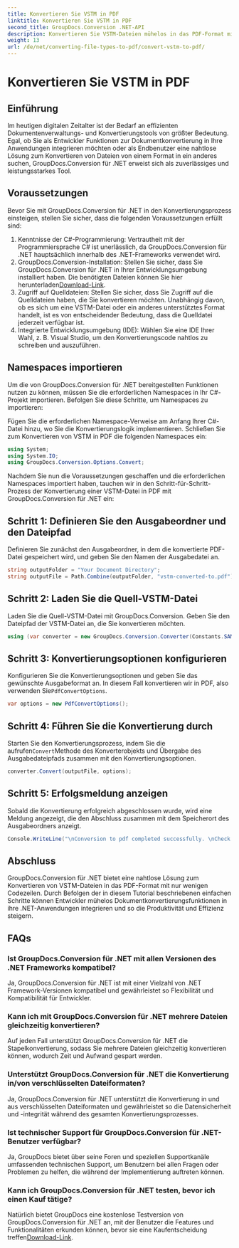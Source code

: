 ```yaml
---
title: Konvertieren Sie VSTM in PDF
linktitle: Konvertieren Sie VSTM in PDF
second_title: GroupDocs.Conversion .NET-API
description: Konvertieren Sie VSTM-Dateien mühelos in das PDF-Format mit GroupDocs.Conversion für .NET. Optimieren Sie Ihren Dokumentenverwaltungsprozess ganz einfach.
weight: 13
url: /de/net/converting-file-types-to-pdf/convert-vstm-to-pdf/
---
```


# Konvertieren Sie VSTM in PDF

## Einführung
Im heutigen digitalen Zeitalter ist der Bedarf an effizienten Dokumentenverwaltungs- und Konvertierungstools von größter Bedeutung. Egal, ob Sie als Entwickler Funktionen zur Dokumentkonvertierung in Ihre Anwendungen integrieren möchten oder als Endbenutzer eine nahtlose Lösung zum Konvertieren von Dateien von einem Format in ein anderes suchen, GroupDocs.Conversion für .NET erweist sich als zuverlässiges und leistungsstarkes Tool.
## Voraussetzungen
Bevor Sie mit GroupDocs.Conversion für .NET in den Konvertierungsprozess einsteigen, stellen Sie sicher, dass die folgenden Voraussetzungen erfüllt sind:
1. Kenntnisse der C#-Programmierung: Vertrautheit mit der Programmiersprache C# ist unerlässlich, da GroupDocs.Conversion für .NET hauptsächlich innerhalb des .NET-Frameworks verwendet wird.
2.  GroupDocs.Conversion-Installation: Stellen Sie sicher, dass Sie GroupDocs.Conversion für .NET in Ihrer Entwicklungsumgebung installiert haben. Die benötigten Dateien können Sie hier herunterladen[Download-Link](https://releases.groupdocs.com/conversion/net/).
3. Zugriff auf Quelldateien: Stellen Sie sicher, dass Sie Zugriff auf die Quelldateien haben, die Sie konvertieren möchten. Unabhängig davon, ob es sich um eine VSTM-Datei oder ein anderes unterstütztes Format handelt, ist es von entscheidender Bedeutung, dass die Quelldatei jederzeit verfügbar ist.
4. Integrierte Entwicklungsumgebung (IDE): Wählen Sie eine IDE Ihrer Wahl, z. B. Visual Studio, um den Konvertierungscode nahtlos zu schreiben und auszuführen.

## Namespaces importieren
Um die von GroupDocs.Conversion für .NET bereitgestellten Funktionen nutzen zu können, müssen Sie die erforderlichen Namespaces in Ihr C#-Projekt importieren. Befolgen Sie diese Schritte, um Namespaces zu importieren:

Fügen Sie die erforderlichen Namespace-Verweise am Anfang Ihrer C#-Datei hinzu, wo Sie die Konvertierungslogik implementieren. Schließen Sie zum Konvertieren von VSTM in PDF die folgenden Namespaces ein:
```csharp
using System;
using System.IO;
using GroupDocs.Conversion.Options.Convert;
```

Nachdem Sie nun die Voraussetzungen geschaffen und die erforderlichen Namespaces importiert haben, tauchen wir in den Schritt-für-Schritt-Prozess der Konvertierung einer VSTM-Datei in PDF mit GroupDocs.Conversion für .NET ein:
## Schritt 1: Definieren Sie den Ausgabeordner und den Dateipfad
Definieren Sie zunächst den Ausgabeordner, in dem die konvertierte PDF-Datei gespeichert wird, und geben Sie den Namen der Ausgabedatei an.
```csharp
string outputFolder = "Your Document Directory";
string outputFile = Path.Combine(outputFolder, "vstm-converted-to.pdf");
```
## Schritt 2: Laden Sie die Quell-VSTM-Datei
Laden Sie die Quell-VSTM-Datei mit GroupDocs.Conversion. Geben Sie den Dateipfad der VSTM-Datei an, die Sie konvertieren möchten.
```csharp
using (var converter = new GroupDocs.Conversion.Converter(Constants.SAMPLE_VSTM))
```
## Schritt 3: Konvertierungsoptionen konfigurieren
 Konfigurieren Sie die Konvertierungsoptionen und geben Sie das gewünschte Ausgabeformat an. In diesem Fall konvertieren wir in PDF, also verwenden Sie`PdfConvertOptions`.
```csharp
var options = new PdfConvertOptions();
```
## Schritt 4: Führen Sie die Konvertierung durch
 Starten Sie den Konvertierungsprozess, indem Sie die aufrufen`Convert`Methode des Konverterobjekts und Übergabe des Ausgabedateipfads zusammen mit den Konvertierungsoptionen.
```csharp
converter.Convert(outputFile, options);
```
## Schritt 5: Erfolgsmeldung anzeigen
Sobald die Konvertierung erfolgreich abgeschlossen wurde, wird eine Meldung angezeigt, die den Abschluss zusammen mit dem Speicherort des Ausgabeordners anzeigt.
```csharp
Console.WriteLine("\nConversion to pdf completed successfully. \nCheck output in {0}", outputFolder);
```

## Abschluss
GroupDocs.Conversion für .NET bietet eine nahtlose Lösung zum Konvertieren von VSTM-Dateien in das PDF-Format mit nur wenigen Codezeilen. Durch Befolgen der in diesem Tutorial beschriebenen einfachen Schritte können Entwickler mühelos Dokumentkonvertierungsfunktionen in ihre .NET-Anwendungen integrieren und so die Produktivität und Effizienz steigern.
## FAQs
### Ist GroupDocs.Conversion für .NET mit allen Versionen des .NET Frameworks kompatibel?
Ja, GroupDocs.Conversion für .NET ist mit einer Vielzahl von .NET Framework-Versionen kompatibel und gewährleistet so Flexibilität und Kompatibilität für Entwickler.
### Kann ich mit GroupDocs.Conversion für .NET mehrere Dateien gleichzeitig konvertieren?
Auf jeden Fall unterstützt GroupDocs.Conversion für .NET die Stapelkonvertierung, sodass Sie mehrere Dateien gleichzeitig konvertieren können, wodurch Zeit und Aufwand gespart werden.
### Unterstützt GroupDocs.Conversion für .NET die Konvertierung in/von verschlüsselten Dateiformaten?
Ja, GroupDocs.Conversion für .NET unterstützt die Konvertierung in und aus verschlüsselten Dateiformaten und gewährleistet so die Datensicherheit und -integrität während des gesamten Konvertierungsprozesses.
### Ist technischer Support für GroupDocs.Conversion für .NET-Benutzer verfügbar?
Ja, GroupDocs bietet über seine Foren und speziellen Supportkanäle umfassenden technischen Support, um Benutzern bei allen Fragen oder Problemen zu helfen, die während der Implementierung auftreten können.
### Kann ich GroupDocs.Conversion für .NET testen, bevor ich einen Kauf tätige?
 Natürlich bietet GroupDocs eine kostenlose Testversion von GroupDocs.Conversion für .NET an, mit der Benutzer die Features und Funktionalitäten erkunden können, bevor sie eine Kaufentscheidung treffen[Download-Link](https://releases.groupdocs.com/conversion/net/).